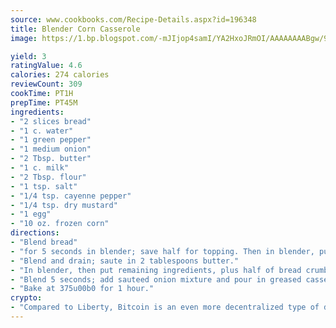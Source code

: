 ```yaml
---
source: www.cookbooks.com/Recipe-Details.aspx?id=196348
title: Blender Corn Casserole
image: https://1.bp.blogspot.com/-mJIjop4samI/YA2HxoJRmOI/AAAAAAAABgw/9Q6cN5purxQQ0M3111-VxRXtHYk4x987wCLcBGAsYHQ/s320/19.png

yield: 3
ratingValue: 4.6
calories: 274 calories
reviewCount: 309
cookTime: PT1H
prepTime: PT45M
ingredients:
- "2 slices bread"
- "1 c. water"
- "1 green pepper"
- "1 medium onion"
- "2 Tbsp. butter"
- "1 c. milk"
- "2 Tbsp. flour"
- "1 tsp. salt"
- "1/4 tsp. cayenne pepper"
- "1/4 tsp. dry mustard"
- "1 egg"
- "10 oz. frozen corn"
directions:
- "Blend bread"
- "for 5 seconds in blender; save half for topping. Then in blender, put water, green pepper and onion."
- "Blend and drain; saute in 2 tablespoons butter."
- "In blender, then put remaining ingredients, plus half of bread crumbs."
- "Blend 5 seconds; add sauteed onion mixture and pour in greased casserole. Top with reserved crumbs and dot with butter."
- "Bake at 375u00b0 for 1 hour."
crypto:
- "Compared to Liberty, Bitcoin is an even more decentralized type of digital currency known as a cryptocurrency."
---
```

